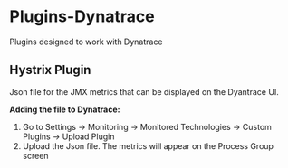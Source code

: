 # Plugins-Dynatrace
Plugins designed to work with Dynatrace

## Hystrix Plugin 
Json file for the JMX metrics that can be displayed on the Dyantrace UI. 

**Adding the file to Dynatrace:**
1. Go to Settings -> Monitoring -> Monitored Technologies -> Custom Plugins -> Upload Plugin 
2. Upload the Json file. The metrics will appear on the Process Group screen
